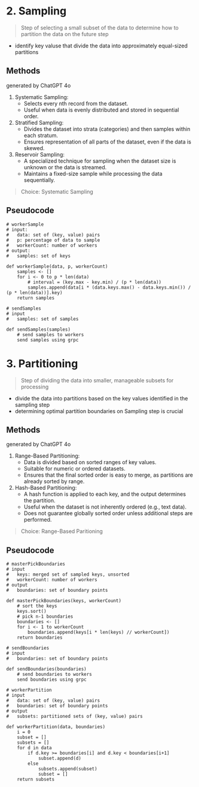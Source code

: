 # 2. Sampling
> Step of selecting a small subset of the data to determine how to partition the data on the future step
* identify key valuse that divide the data into approximately equal-sized partitions

## Methods
generated by ChatGPT 4o
1. Systematic Sampling:
    - Selects every nth record from the dataset.
    - Useful when data is evenly distributed and stored in sequential order.
2. Stratified Sampling:
    - Divides the dataset into strata (categories) and then samples within each stratum.
    - Ensures representation of all parts of the dataset, even if the data is skewed.
3. Reservoir Sampling:
    - A specialized technique for sampling when the dataset size is unknown or the data is streamed.
    - Maintains a fixed-size sample while processing the data sequentially.

> Choice: Systematic Sampling

## Pseudocode
```
# workerSample
# input: 
#   data: set of (key, value) pairs
#   p: percentage of data to sample
#   workerCount: number of workers
# output:
#   samples: set of keys

def workerSample(data, p, workerCount)
    samples <- []
    for i <- 0 to p * len(data)
        # interval = (key.max - key.min) / (p * len(data))
        samples.append(data[i * (data.keys.max() - data.keys.min()) / (p * len(data))].key)
    return samples
```

```
# sendSamples
# input
#   samples: set of samples

def sendSamples(samples)
    # send samples to workers
    send samples using grpc
```

# 3. Partitioning
> Step of dividing the data into smaller, manageable subsets for processing
* divide the data into partitions based on the key values identified in the sampling step
* determining optimal partition boundaries on Sampling step is crucial 

## Methods
generated by ChatGPT 4o
1. Range-Based Partitioning:
    - Data is divided based on sorted ranges of key values.
    - Suitable for numeric or ordered datasets.
    - Ensures that the final sorted order is easy to merge, as partitions are already sorted by range.
2. Hash-Based Partitioning:
    - A hash function is applied to each key, and the output determines the partition.
    - Useful when the dataset is not inherently ordered (e.g., text data).
    - Does not guarantee globally sorted order unless additional steps are performed.

> Choice: Range-Based Paritioning

## Pseudocode
```
# masterPickBoundaries
# input
#   keys: merged set of sampled keys, unsorted
#   workerCount: number of workers
# output
#   boundaries: set of boundary points

def masterPickBoundaries(keys, workerCount)
    # sort the keys
    keys.sort()
    # pick n-1 boundaries
    boundaries <- []
    for i <- 1 to workerCount
        boundaries.append(keys[i * len(keys) // workerCount])
    return boundaries
```

```
# sendBoundaries
# input
#   boundaries: set of boundary points

def sendBoundaries(boundaries)
    # send boundaries to workers
    send boundaries using grpc
```

```
# workerPartition
# input
#   data: set of (key, value) pairs
#   boundaries: set of boundary points
# output
#   subsets: partitioned sets of (key, value) pairs

def workerPartition(data, boundaries)
    i = 0
    subset = []
    subsets = []
    for d in data
        if d.key >= boundaries[i] and d.key < boundaries[i+1]
            subset.append(d)
        else
            subsets.append(subset)
            subset = []
    return subsets
```